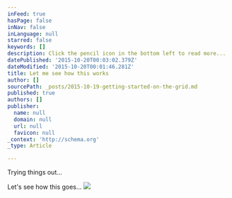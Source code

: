 ```yaml
---
inFeed: true
hasPage: false
inNav: false
inLanguage: null
starred: false
keywords: []
description: Click the pencil icon in the bottom left to read more...
datePublished: '2015-10-20T00:03:02.379Z'
dateModified: '2015-10-20T00:01:46.281Z'
title: Let me see how this works
author: []
sourcePath: _posts/2015-10-19-getting-started-on-the-grid.md
published: true
authors: []
publisher:
  name: null
  domain: null
  url: null
  favicon: null
_context: 'http://schema.org'
_type: Article

---
```

Trying things out...

Let's see how this goes...
![](https://the-grid-user-content.s3-us-west-2.amazonaws.com/2c8b27ab-3790-471a-ad95-626f80d60573.jpg)